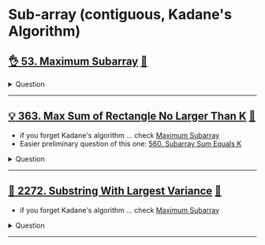 # Sub-array (contiguous, Kadane's Algorithm)

## [:ok_hand: 53. Maximum Subarray](https://leetcode.com/problems/maximum-subarray/) [:dart:](max_subarray.h)

<details><summary markdown="span">Question</summary>

```markdown
Given an integer array nums,
find the contiguous subarray (containing at least one number)
which has the largest sum and return its sum.

A subarray is a **contiguous** part of an array.
Input: nums = [5,4,-1,7,8]
Output: 23
```

</details>

------------------------------------------------------------------------------

## [:bulb: 363. Max Sum of Rectangle No Larger Than K](https://leetcode.com/problems/max-sum-of-rectangle-no-larger-than-k/) [:dart:](max_sum_of_rectangle_le_k.h)

- if you forget Kadane's algorithm ... check [Maximum Subarray](#ok_hand-53-maximum-subarray-dart)
- Easier preliminary question of this one: [560. Subarray Sum Equals K](../range_query/README.md#okhand-560-subarray-sum-equals-khttpsleetcodecomproblemssubarray-sum-equals-k-dartrangesumequaltokh)

<details><summary markdown="span">Question</summary>

```markdown
Given an integer array nums,
find the contiguous subarray (containing at least one number)
which has the largest sum and return its sum.

A subarray is a **contiguous** part of an array.
Input: nums = [5,4,-1,7,8]
Output: 23
```

</details>

------------------------------------------------------------------------------

## [:exploding_head: 2272. Substring With Largest Variance](https://leetcode.com/problems/substring-with-largest-variance/) [:dart:](substring_w_largest_variance.h)

- if you forget Kadane's algorithm ... check [Maximum Subarray](#ok_hand-53-maximum-subarray-dart)

<details><summary markdown="span">Question</summary>

```markdown
The variance of a string is defined as
- the largest difference between the number of occurrences of any 2 characters present in the string.
- Note the two characters may or may not be the same.
- Given a string s consisting of lowercase English letters only,
  return the largest variance possible among all substrings of s.
- A substring is a contiguous sequence of characters within a string.

Input: s = "aababbb"
Output: 3
Explanation: "babbb"

Input: s = "abcde"
Output: 0
Explanation:
No letter occurs more than once in s, so the variance of every substring is 0
```

</details>

------------------------------------------------------------------------------